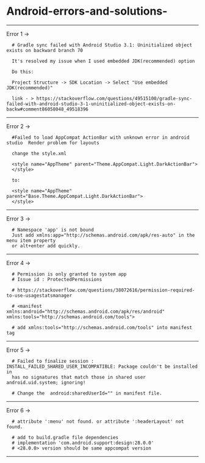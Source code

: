 # Android-errors-and-solutions-

------------------------------------------------------------------------------------------------------------------------------------------
Error 1 -> 

      # Gradle sync failed with Android Studio 3.1: Uninitialized object exists on backward branch 70
      
      It's resolved my issue when I used embedded JDK(recommended) option

      Do this:

      Project Structure -> SDK Location -> Select "Use embedded JDK(recommended)"
      
      link - > https://stackoverflow.com/questions/49515100/gradle-sync-failed-with-android-studio-3-1-uninitialized-object-exists-on-backw#comment86058048_49518396
------------------------------------------------------------------------------------------------------------------------------------------

Error 2 ->

      #Failed to load AppCompat ActionBar with unknown error in android studio  Render problem for layouts
      
      change the style.xml 
      
      <style name="AppTheme" parent="Theme.AppCompat.Light.DarkActionBar">
      </style>
      
      to:

      <style name="AppTheme" parent="Base.Theme.AppCompat.Light.DarkActionBar">
      </style>
      
------------------------------------------------------------------------------------------------------------------------------------------   

Error 3 -> 

      # Namespace 'app' is not bound
      Just add xmlns:app="http://schemas.android.com/apk/res-auto" in the menu item property
      or alt+enter add quickly. 
      
      
------------------------------------------------------------------------------------------------------------------------------------------   

Error 4 ->

      # Permission is only granted to system app 
      # Issue id : ProtectedPermissions
    
      # https://stackoverflow.com/questions/38072616/permission-required-to-use-usagestatsmanager
      
      # <manifest xmlns:android="http://schemas.android.com/apk/res/android"
    xmlns:tools="http://schemas.android.com/tools">
    
      # add xmlns:tools="http://schemas.android.com/tools" into manifest tag

------------------------------------------------------------------------------------------------------------------------------------------  

Error 5 ->

      # Failed to finalize session : INSTALL_FAILED_SHARED_USER_INCOMPATIBLE: Package couldn't be installed in 
      has no signatures that match those in shared user android.uid.system; ignoring!
      
      # Change the  android:sharedUserId="" in manifest file.
      
------------------------------------------------------------------------------------------------------------------------------------------       

Error 6 -> 

      # attribute ':menu' not found. or attribute ':headerLayout' not found. 
      
      # add to build.gradle file dependencies 
      # implementation 'com.android.support:design:28.0.0'   
      # <28.0.0> version should be same appcompat version
      
------------------------------------------------------------------------------------------------------------------------------------------       
